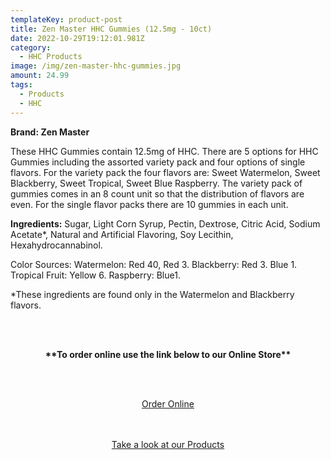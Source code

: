 ```yaml
---
templateKey: product-post
title: Zen Master HHC Gummies (12.5mg - 10ct)
date: 2022-10-29T19:12:01.981Z
category:
  - HHC Products
image: /img/zen-master-hhc-gummies.jpg
amount: 24.99
tags:
  - Products
  - HHC
---
```

**Brand: Zen Master**

These HHC Gummies contain 12.5mg of HHC. There are 5 options for HHC Gummies including the assorted variety pack and four options of single flavors. For the variety pack the four flavors are: Sweet Watermelon, Sweet Blackberry, Sweet Tropical, Sweet Blue Raspberry. The variety pack of gummies comes in an 8 count unit so that the distribution of flavors are even. For the single flavor packs there are 10 gummies in each unit.

**Ingredients:** Sugar, Light Corn Syrup, Pectin, Dextrose, Citric Acid, Sodium Acetate*, Natural and Artificial Flavoring, Soy Lecithin, Hexahydrocannabinol.

Color Sources: Watermelon: Red 40, Red 3.  Blackberry: Red 3.  Blue 1. Tropical Fruit: Yellow 6.  Raspberry: Blue1.

\*These ingredients are found only in the Watermelon and Blackberry flavors.

<br><br>

<Center>

**\*\*To order online use the link below to our Online Store\*\***

<br><br>

<Center><a class="link-view-more-products" target="_blank" href="https://capitalcbd.shop/product/zen-master-hhc-gummies/">Order Online</a></

<br><br><br>

<Center><a class="link-view-more-products" target="_blank" href="https://capitalamericanshaman.com/products">Take a look at our Products</a></Center>

<br><br>